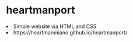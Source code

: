# heartmanport

<li>Simple website via HTML and CSS</li>
<li>https://heartmanmiano.github.io/heartmanport/</li>
